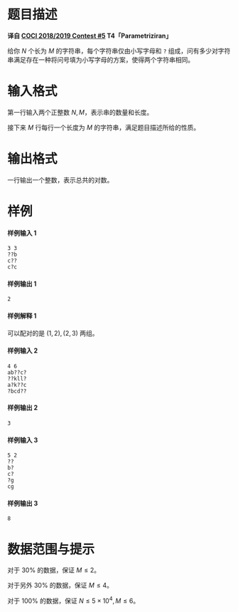 
# 题目描述

**译自 [COCI 2018/2019 Contest #5](http://www.hsin.hr/coci/contest5_tasks.pdf) T4「Parametriziran」**

给你 $N$ 个长为 $M$ 的字符串，每个字符串仅由小写字母和 `?` 组成，问有多少对字符串满足存在一种将问号填为小写字母的方案，使得两个字符串相同。


# 输入格式

第一行输入两个正整数 $N,M$，表示串的数量和长度。

接下来 $M$ 行每行一个长度为 $M$ 的字符串，满足题目描述所给的性质。

# 输出格式

一行输出一个整数，表示总共的对数。


# 样例

#### 样例输入 1

```plain
3 3
??b
c??
c?c
```

#### 样例输出 1

```plain
2
```

#### 样例解释 1

可以配对的是 $(1,2), (2,3)$ 两组。

#### 样例输入 2

```plain
4 6
ab??c?
??kll?
a?k??c
?bcd??
```

#### 样例输出 2

```plain
3
```

#### 样例输入 3

```plain
5 2
??
b?
c?
?g
cg
```

#### 样例输出 3

```plain
8
```

# 数据范围与提示

对于 $30\%$ 的数据，保证 $M \le 2$。

对于另外 $30\%$ 的数据，保证 $M \le 4$。

对于 $100\%$ 的数据，保证 $N \le 5\times 10^4, M \le 6$。

